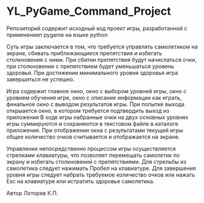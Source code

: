 # YL_PyGame_Command_Project
Репозиторий содержит исходный код проект игры, разработанной с применениеп pygame на языке python

Суть игры заключается в том, что требуется управлять самолетиком на экране, сбивать приближающиеся препятствия и избегать столкновения с ними.
При сбитии препятствия будут начислаться очки, при столкновении с препятствием будет уменьшаться уровень здоровья. При достижении минимального уровня здоровья игра завершиться не успешно.

Игра содержит главное окно, окно с выбором уровней игры, окно с уровнем обучения игре, окно с описание информации как играть, финальное окно с выводом результатов игры.
При попытке выхода открыается окно, в котором требуется подтвердить выход из приложения
В ходе игры набранные очки на двух основных уровнях игры суммируются и сохраняются в текстовом файле в каталоге приложения.
При отображении окна с результатами текущей игры общее количество очков считывается и отображается на экране.

Управление непосредственно процессом игры осуществляется стрелками клавиатуры, что позволяет перемещать самолетик по экрану и избегать столкновений с препятствиями.
Для стрельбы из самолетика следует нажимать Пробел на клавиатуре.
Для завершения уровня игры следует набрать требуемое количество очков или нажать Esc на клавиатуре или истратить здоровье самолетика.

Автор Лоторев К.П.
